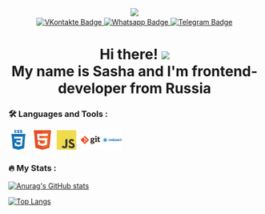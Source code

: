 <div id="header" align="center">
  <img src="https://media.giphy.com/media/k0ijJhqrUP4T2EvmJ1/giphy.gif" width="150"/>
</div>
<div id="badges" align="center" display="flex">
  <a href="https://vk.com/filipcevaa">
    <img src="https://img.shields.io/badge/VKontakte-blue?style=for-the-badge&logo=vk&logoColor=white" alt="VKontakte Badge"/>
  </a>
  <a href="https://wa.me/79651897327">
    <img src="https://img.shields.io/badge/WhatsApp-success?style=for-the-badge&logo=whatsapp&logoColor=white" alt="Whatsapp Badge"/>
  </a>
  <a href="https://t.me/filipceva">
    <img src="https://img.shields.io/badge/Telegram-blue?style=for-the-badge&logo=telegram&logoColor=white" alt="Telegram Badge"/>
  </a>
</div>

<h1 align="center">Hi there! <img src="https://github.com/blackcater/blackcater/raw/main/images/Hi.gif" height="32"/><br />My name is Sasha and I'm frontend-developer from Russia</h1>



### :hammer_and_wrench: Languages and Tools :

<div display="flex">
  <img src="https://github.com/devicons/devicon/blob/master/icons/css3/css3-plain-wordmark.svg"  title="CSS3" alt="CSS" width="40" height="40"/>&nbsp;
  <img src="https://github.com/devicons/devicon/blob/master/icons/html5/html5-original.svg" title="HTML5" alt="HTML" width="40" height="40"/>&nbsp;
  <img src="https://github.com/devicons/devicon/blob/master/icons/javascript/javascript-original.svg" title="JavaScript" alt="JavaScript" width="40" height="40"/>&nbsp;
  <img src="https://github.com/devicons/devicon/blob/master/icons/git/git-original-wordmark.svg" title="Git" **alt="Git" width="40" height="40"/>
  <img src="https://github.com/devicons/devicon/blob/master/icons/webpack/webpack-original-wordmark.svg" title="Webpack" **alt="Webpack" width="40" height="40"/>
</div>

### :fire: My Stats :

[![Anurag's GitHub stats](https://github-readme-stats.vercel.app/api?username=sasha-harkova)](https://github.com/anuraghazra/github-readme-stats)

[![Top Langs](https://github-readme-stats.vercel.app/api/top-langs/?username=sasha-harkova)](https://github.com/anuraghazra/github-readme-stats)


